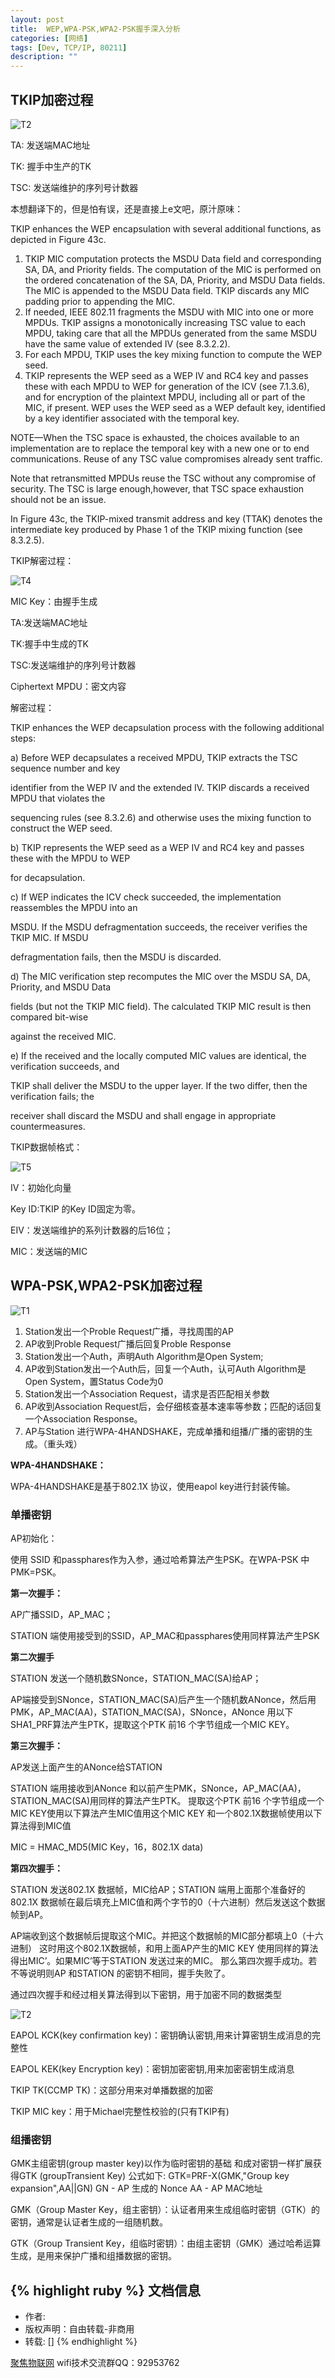 ```yaml
---
layout: post
title:  WEP,WPA-PSK,WPA2-PSK握手深入分析
categories: [网络]
tags: [Dev, TCP/IP, 80211]
description: ""
---
```


## TKIP加密过程

![T2](/images/networks/80211/20140911135908140.jpg)

TA: 发送端MAC地址

TK: 握手中生产的TK

TSC: 发送端维护的序列号计数器

本想翻译下的，但是怕有误，还是直接上e文吧，原汁原味：


TKIP enhances the WEP encapsulation with several additional functions, as depicted in Figure 43c.

1. TKIP MIC computation protects the MSDU Data field and corresponding SA, DA, and Priority
   fields. The computation of the MIC is performed on the ordered concatenation of the SA, DA, Priority, and MSDU Data fields. The MIC is appended to the MSDU Data field. TKIP discards any MIC padding prior to appending the MIC.
2. If needed, IEEE 802.11 fragments the MSDU with MIC into one or more MPDUs. TKIP assigns a monotonically increasing TSC value to each MPDU, taking care that all the MPDUs generated from the same MSDU have the same value of extended IV (see 8.3.2.2).
3. For each MPDU, TKIP uses the key mixing function to compute the WEP seed.
4. TKIP represents the WEP seed as a WEP IV and RC4 key and passes these with each MPDU to WEP for generation of the ICV (see 7.1.3.6), and for encryption of the plaintext MPDU, including all or part of the MIC, if present. WEP uses the WEP seed as a WEP default key, identified by a key identifier associated with the temporal key.

NOTE—When the TSC space is exhausted, the choices available to an implementation are to replace the temporal key with a new one or to end communications. Reuse of any TSC value compromises already sent traffic.

Note that retransmitted MPDUs reuse the TSC without any compromise of security. The TSC is large enough,however, that TSC space exhaustion should not be an issue.

In Figure 43c, the TKIP-mixed transmit address and key (TTAK) denotes the intermediate key produced by Phase 1 of the TKIP mixing function (see 8.3.2.5).

TKIP解密过程：

![T4](/images/networks/80211/20140911140922593.jpg)

MIC Key：由握手生成

TA:发送端MAC地址

TK:握手中生成的TK

TSC:发送端维护的序列号计数器

Ciphertext MPDU：密文内容

解密过程：


TKIP enhances the WEP decapsulation process with the following additional steps:

a) Before WEP decapsulates a received MPDU, TKIP extracts the TSC sequence number and key

identifier from the WEP IV and the extended IV. TKIP discards a received MPDU that violates the

sequencing rules (see 8.3.2.6) and otherwise uses the mixing function to construct the WEP seed.

b) TKIP represents the WEP seed as a WEP IV and RC4 key and passes these with the MPDU to WEP

for decapsulation.

c) If WEP indicates the ICV check succeeded, the implementation reassembles the MPDU into an

MSDU. If the MSDU defragmentation succeeds, the receiver verifies the TKIP MIC. If MSDU

defragmentation fails, then the MSDU is discarded.

d) The MIC verification step recomputes the MIC over the MSDU SA, DA, Priority, and MSDU Data

fields (but not the TKIP MIC field). The calculated TKIP MIC result is then compared bit-wise

against the received MIC.

e) If the received and the locally computed MIC values are identical, the verification succeeds, and

TKIP shall deliver the MSDU to the upper layer. If the two differ, then the verification fails; the

receiver shall discard the MSDU and shall engage in appropriate countermeasures.

TKIP数据帧格式：

![T5](/images/networks/80211/20140911141828724.jpg)

IV：初始化向量

Key ID:TKIP 的Key ID固定为零。

EIV：发送端维护的系列计数器的后16位；

MIC：发送端的MIC

## WPA-PSK,WPA2-PSK加密过程

![T1](/images/networks/80211/20140911133927987.jpg)

1. Station发出一个Proble Request广播，寻找周围的AP
2. AP收到Proble Request广播后回复Proble Response
3. Station发出一个Auth，声明Auth Algorithm是Open System;
4. AP收到Station发出一个Auth后，回复一个Auth，认可Auth Algorithm是Open System，置Status Code为0
5. Station发出一个Association Request，请求是否匹配相关参数
6. AP收到Association Request后，会仔细核查基本速率等参数；匹配的话回复一个Association Response。
7. AP与Station 进行WPA-4HANDSHAKE，完成单播和组播/广播的密钥的生成。（重头戏）

**WPA-4HANDSHAKE：**

WPA-4HANDSHAKE是基于802.1X 协议，使用eapol key进行封装传输。

### 单播密钥

AP初始化：

使用 SSID 和passphares作为入参，通过哈希算法产生PSK。在WPA-PSK 中PMK=PSK。

**第一次握手：**

AP广播SSID，AP_MAC；

STATION 端使用接受到的SSID，AP_MAC和passphares使用同样算法产生PSK

**第二次握手**

STATION 发送一个随机数SNonce，STATION_MAC(SA)给AP；

AP端接受到SNonce，STATION\_MAC(SA)后产生一个随机数ANonce，然后用PMK，AP\_MAC(AA)，STATION\_MAC(SA)，SNonce，ANonce 
用以下SHA1_PRF算法产生PTK，提取这个PTK 前16 个字节组成一个MIC KEY。

**第三次握手：**

AP发送上面产生的ANonce给STATION

STATION 端用接收到ANonce 和以前产生PMK，SNonce，AP\_MAC(AA)，STATION\_MAC(SA)用同样的算法产生PTK。
提取这个PTK 前16 个字节组成一个MIC KEY使用以下算法产生MIC值用这个MIC KEY 和一个802.1X数据帧使用以下算法得到MIC值

MIC = HMAC_MD5(MIC Key，16，802.1X data)

**第四次握手：**

 STATION 发送802.1X  数据帧，MIC给AP；STATION 端用上面那个准备好的802.1X 
 数据帧在最后填充上MIC值和两个字节的0（十六进制）然后发送这个数据帧到AP。

 AP端收到这个数据帧后提取这个MIC。并把这个数据帧的MIC部分都填上0（十六进制）
 这时用这个802.1X数据帧，和用上面AP产生的MIC KEY 使用同样的算法得出MIC’。如果MIC’等于STATION 发送过来的MIC。
 那么第四次握手成功。若不等说明则AP 和STATION 的密钥不相同，握手失败了。

通过四次握手和经过相关算法得到以下密钥，用于加密不同的数据类型

![T2](/images/networks/80211/20140911134009718.jpg)

EAPOL KCK(key confirmation key)：密钥确认密钥,用来计算密钥生成消息的完整性

EAPOL KEK(key Encryption key)：密钥加密密钥,用来加密密钥生成消息

TKIP TK(CCMP TK)：这部分用来对单播数据的加密

TKIP MIC key：用于Michael完整性校验的(只有TKIP有)

### 组播密钥

GMK主组密钥(group master key)以作为临时密钥的基础
     和成对密钥一样扩展获得GTK (groupTransient Key) 
     公式如下:
     GTK=PRF-X(GMK,"Group key expansion",AA||GN)
     GN - AP 生成的 Nonce 
     AA - AP  MAC地址

GMK（Group Master Key，组主密钥）：认证者用来生成组临时密钥（GTK）的密钥，通常是认证者生成的一组随机数。

GTK（Group Transient Key，组临时密钥）：由组主密钥（GMK）通过哈希运算生成，是用来保护广播和组播数据的密钥。






{% highlight ruby %}
文档信息
--------------
* 作者:
* 版权声明：自由转载-非商用
* 转载: []
{% endhighlight %}

[聚焦物联网](http://blog.csdn.NET/ivan)
wifi技术交流群QQ：92953762

[jekyll]:      http://jekyllrb.com
[jekyll-gh]:   https://github.com/jekyll/jekyll
[jekyll-help]: https://github.com/jekyll/jekyll-help
